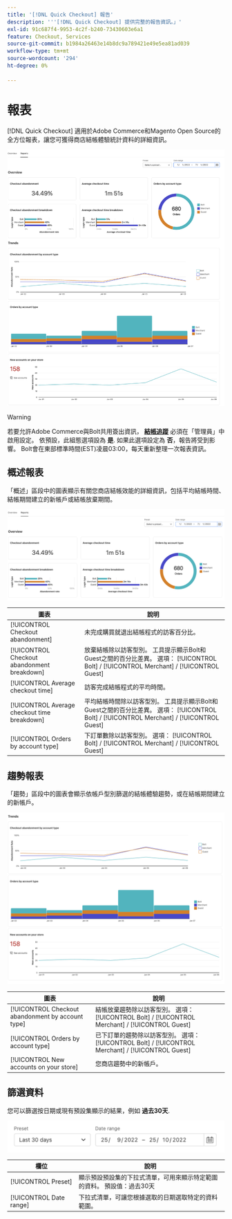 ```yaml
---
title: '[!DNL Quick Checkout] 報告'
description: '''[!DNL Quick Checkout] 提供完整的報告資訊。」'
exl-id: 91c687f4-9953-4c2f-b240-73430603e6a1
feature: Checkout, Services
source-git-commit: b1984a26463e14b8dc9a789421e49e5ea81ad039
workflow-type: tm+mt
source-wordcount: '294'
ht-degree: 0%

---
```


# 報表

[!DNL Quick Checkout] 適用於Adobe Commerce和Magento Open Source的全方位報表，讓您可獲得商店結帳體驗統計資料的詳細資訊。

![報表檢視](assets/reports-view-big-checkout.png)

>[!WARNING]
>
> 若要允許Adobe Commerce與Bolt共用簽出資訊， [**結帳追蹤**](../quick-checkout/settings-quick-checkout.md)  必須在「管理員」中啟用設定。 依預設，此組態選項設為 **是**. 如果此選項設定為 **否**，報告將受到影響。 Bolt會在東部標準時間(EST)凌晨03:00，每天重新整理一次報表資訊。

## 概述報表

「概述」區段中的圖表顯示有關您商店結帳效能的詳細資訊，包括平均結帳時間、結帳期間建立的新帳戶或結帳放棄期間。

![報表概觀](assets/overview-report-checkout.png)

| 圖表 | 說明 |
|---|---|
| [!UICONTROL Checkout abandonment] | 未完成購買就退出結帳程式的訪客百分比。 |
| [!UICONTROL Checkout abandonment breakdown] | 放棄結帳除以訪客型別。 工具提示顯示Bolt和Guest之間的百分比差異。 選項： [!UICONTROL Bolt] / [!UICONTROL Merchant] / [!UICONTROL Guest] |
| [!UICONTROL Average checkout time] | 訪客完成結帳程式的平均時間。 |
| [!UICONTROL Average checkout time breakdown] | 平均結帳時間除以訪客型別。 工具提示顯示Bolt和Guest之間的百分比差異。 選項： [!UICONTROL Bolt] / [!UICONTROL Merchant] / [!UICONTROL Guest] |
| [!UICONTROL Orders by account type] | 下訂單數除以訪客型別。 選項： [!UICONTROL Bolt] / [!UICONTROL Merchant] / [!UICONTROL Guest] |

## 趨勢報表

「趨勢」區段中的圖表會顯示依帳戶型別篩選的結帳體驗趨勢，或在結帳期間建立的新帳戶。

![報表趨勢](assets/trends-report-checkout.png)

| 圖表 | 說明 |
|---|---|
| [!UICONTROL Checkout abandonment by account type] | 結帳放棄趨勢除以訪客型別。 選項： [!UICONTROL Bolt] / [!UICONTROL Merchant] / [!UICONTROL Guest] |
| [!UICONTROL Orders by account type] | 已下訂單的趨勢除以訪客型別。 選項： [!UICONTROL Bolt] / [!UICONTROL Merchant] / [!UICONTROL Guest] |
| [!UICONTROL New accounts on your store] | 您商店趨勢中的新帳戶。 |

## 篩選資料

您可以篩選按日期或現有預設集顯示的結果，例如 **過去30天**.

![篩選器檢視](assets/filter-view.png)

| 欄位 | 說明 |
|---|---|
| [!UICONTROL Preset] | 顯示預設預設集的下拉式清單，可用來顯示特定範圍的資料。 預設值：過去30天 |
| [!UICONTROL Date range] | 下拉式清單，可讓您根據選取的日期選取特定的資料範圍。 |
